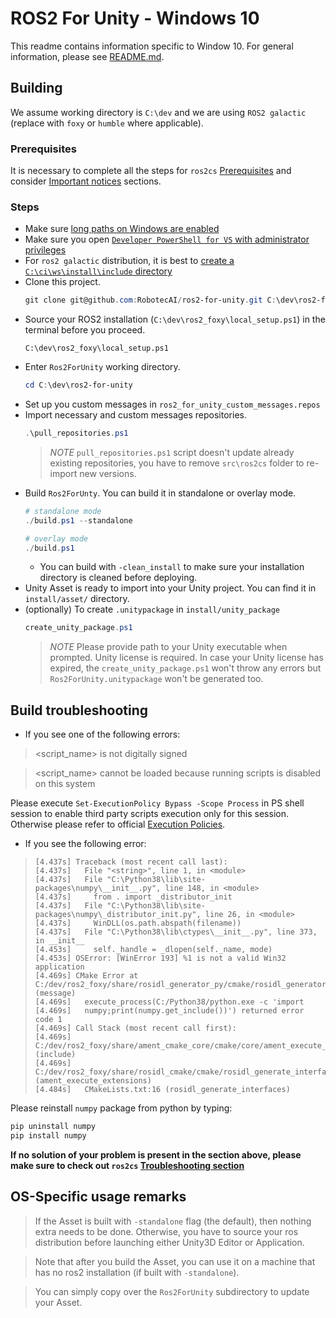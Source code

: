 # ROS2 For Unity - Windows 10

This readme contains information specific to Window 10. For general information, please see [README.md](README.md).

## Building

We assume working directory is `C:\dev` and we are using `ROS2 galactic` (replace with `foxy` or `humble` where applicable).

### Prerequisites

It is necessary to complete all the steps for `ros2cs` [Prerequisites](https://github.com/RobotecAI/ros2cs/blob/master/README-WINDOWS.md#prerequisites) and consider [Important notices](https://github.com/RobotecAI/ros2cs/blob/master/README-WINDOWS.md#important-notices) sections.

### Steps

* Make sure [long paths on Windows are enabled](https://github.com/RobotecAI/ros2cs/blob/master/README-WINDOWS.md#important-notices)
* Make sure you open [`Developer PowerShell for VS` with administrator privileges](https://github.com/RobotecAI/ros2cs/blob/master/README-WINDOWS.md#important-notices)
* For `ros2 galactic` distribution, it is best to [create a `C:\ci\ws\install\include` directory](https://github.com/RobotecAI/ros2cs/blob/master/README-WINDOWS.md#important-notices)
* Clone this project.
  ```powershell
  git clone git@github.com:RobotecAI/ros2-for-unity.git C:\dev\ros2-for-unity
  ```
* Source your ROS2 installation (`C:\dev\ros2_foxy\local_setup.ps1`) in the terminal before you proceed.
  ```
  C:\dev\ros2_foxy\local_setup.ps1
  ```
* Enter `Ros2ForUnity` working directory.
    ```powershell
    cd C:\dev\ros2-for-unity
    ```
* Set up you custom messages in `ros2_for_unity_custom_messages.repos`
* Import necessary and custom messages repositories.
    ```powershell
    .\pull_repositories.ps1
    ```
    > *NOTE* `pull_repositories.ps1` script doesn't update already existing repositories, you have to remove `src\ros2cs` folder to re-import new versions.
* Build `Ros2ForUnty`. You can build it in standalone or overlay mode.
    ```powershell
    # standalone mode
    ./build.ps1 --standalone
    
    # overlay mode
    ./build.ps1
    ```
  * You can build with `-clean_install` to make sure your installation directory is cleaned before deploying.
* Unity Asset is ready to import into your Unity project. You can find it in `install/asset/` directory.
* (optionally) To create `.unitypackage` in `install/unity_package`
  ```powershell
  create_unity_package.ps1
  ```
  > *NOTE* Please provide path to your Unity executable when prompted. Unity license is required. In case your Unity license has expired, the `create_unity_package.ps1` won't throw any errors but `Ros2ForUnity.unitypackage` won't be generated too.

## Build troubleshooting

- If you see one of the following errors:
><script_name> is not digitally signed

><script_name> cannot be loaded because running scripts is disabled on this system

Please execute `Set-ExecutionPolicy Bypass -Scope Process` in PS shell session to enable third party scripts execution only for this session. Otherwise please refer to official [Execution Policies](https://docs.microsoft.com/en-us/powershell/module/microsoft.powershell.core/about/about_execution_policies?view=powershell-7.1).

- If you see the following error:
>     [4.437s] Traceback (most recent call last):
>     [4.437s]   File "<string>", line 1, in <module>
>     [4.437s]   File "C:\Python38\lib\site-packages\numpy\__init__.py", line 148, in <module>
>     [4.437s]     from . import _distributor_init
>     [4.437s]   File "C:\Python38\lib\site-packages\numpy\_distributor_init.py", line 26, in <module>
>     [4.437s]     WinDLL(os.path.abspath(filename))
>     [4.437s]   File "C:\Python38\lib\ctypes\__init__.py", line 373, in __init__
>     [4.453s]     self._handle = _dlopen(self._name, mode)
>     [4.453s] OSError: [WinError 193] %1 is not a valid Win32 application
>     [4.469s] CMake Error at C:/dev/ros2_foxy/share/rosidl_generator_py/cmake/rosidl_generator_py_generate_interfaces.cmake:213 (message)
>     [4.469s]   execute_process(C:/Python38/python.exe -c 'import
>     [4.469s]   numpy;print(numpy.get_include())') returned error code 1
>     [4.469s] Call Stack (most recent call first):
>     [4.469s]   C:/dev/ros2_foxy/share/ament_cmake_core/cmake/core/ament_execute_extensions.cmake:48 (include)
>     [4.469s]   C:/dev/ros2_foxy/share/rosidl_cmake/cmake/rosidl_generate_interfaces.cmake:286 (ament_execute_extensions)
>     [4.484s]   CMakeLists.txt:16 (rosidl_generate_interfaces)
Please reinstall `numpy` package from python by typing:
```powershell
pip uninstall numpy
pip install numpy
```

**If no solution of your problem is present in the section above, please make sure to check out `ros2cs` [Troubleshooting section](https://github.com/RobotecAI/ros2cs/blob/master/README-WINDOWS.md#troubleshooting)**

## OS-Specific usage remarks

> If the Asset is built with `-standalone` flag (the default), then nothing extra needs to be done.
Otherwise, you have to source your ros distribution before launching either Unity3D Editor or Application.

> Note that after you build the Asset, you can use it on a machine that has no ros2 installation (if built with `-standalone`).

> You can simply copy over the `Ros2ForUnity` subdirectory to update your Asset.
